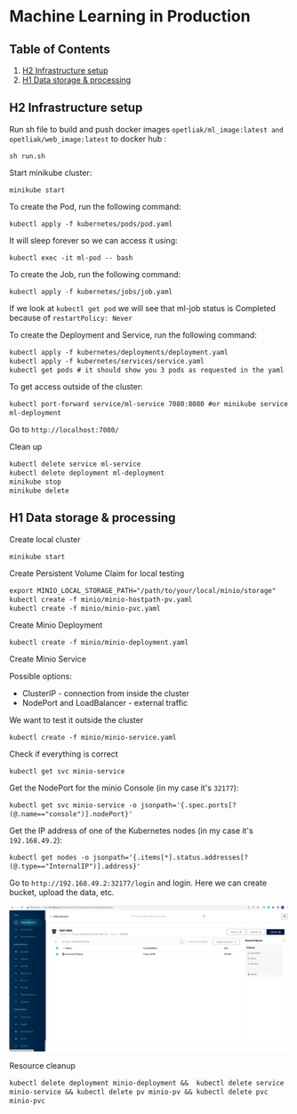 # Machine Learning in Production


## Table of Contents

1. [H2 Infrastructure setup](#infra_setup)
2. [H1 Data storage & processing](#data_minio)

## H2 Infrastructure setup
<a name="infra_setup"></a>

Run sh file to build and push docker images ```opetliak/ml_image:latest and opetliak/web_image:latest``` to docker hub : 
``` 
sh run.sh
```

Start minikube cluster:

```
minikube start
```

To create the Pod, run the following command:
```
kubectl apply -f kubernetes/pods/pod.yaml
```

It will sleep forever so we can access it using:

```
kubectl exec -it ml-pod -- bash
```

To create the Job, run the following command:

```
kubectl apply -f kubernetes/jobs/job.yaml
```

If we look at ```kubectl get pod``` we will see that ml-job status is Completed because of ```restartPolicy: Never```


To create the Deployment and Service, run the following command:

```
kubectl apply -f kubernetes/deployments/deployment.yaml
kubectl apply -f kubernetes/services/service.yaml
kubectl get pods # it should show you 3 pods as requested in the yaml
```

To get access outside of the cluster:

```
kubectl port-forward service/ml-service 7080:8080 #or minikube service ml-deployment
```

Go to ```http://localhost:7080/```


Clean up
```
kubectl delete service ml-service
kubectl delete deployment ml-deployment
minikube stop
minikube delete
```

## H1 Data storage & processing
<a name="data_minio"></a>

Create local cluster

```
minikube start
```

Create Persistent Volume Claim for local testing 

```
export MINIO_LOCAL_STORAGE_PATH="/path/to/your/local/minio/storage"
kubectl create -f minio/minio-hostpath-pv.yaml
kubectl create -f minio/minio-pvc.yaml
```

Create Minio Deployment

```
kubectl create -f minio/minio-deployment.yaml
```

Create Minio Service

Possible options: 
- ClusterIP - connection from inside the cluster
- NodePort and LoadBalancer - external traffic

We want to test it outside the cluster

```
kubectl create -f minio/minio-service.yaml
```

Check if everything is correct

```
kubectl get svc minio-service
```

Get the NodePort for the minio Console (in my case it's ```32177```):

```
kubectl get svc minio-service -o jsonpath='{.spec.ports[?(@.name=="console")].nodePort}'
```

Get the IP address of one of the Kubernetes nodes (in my case it's ```192.168.49.2```):

```
kubectl get nodes -o jsonpath='{.items[*].status.addresses[?(@.type=="InternalIP")].address}'
```

Go to ```http://192.168.49.2:32177/login``` and login. 
Here we can create bucket, upload the data, etc. 

![minio_ui](./static/minio_ex.png)

Resource cleanup

```
kubectl delete deployment minio-deployment &&  kubectl delete service minio-service && kubectl delete pv minio-pv && kubectl delete pvc minio-pvc
```

